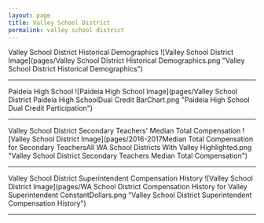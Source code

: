 ```yaml
---
layout: page
title: Valley School District
permalink: valley school district
---
```



Valley School District Historical Demographics
![Valley School District Image](pages/Valley School District Historical Demographics.png "Valley School District Historical Demographics")

___

Paideia High School
![Paideia High School Image](pages/Valley School District Paideia High SchoolDual Credit BarChart.png "Paideia High School Dual Credit Participation")

___

Valley School District Secondary Teachers' Median Total Compensation
![Valley School District Image](pages/2016-2017Median Total Compensation for Secondary TeachersAll WA School Districts With Valley Highlighted.png "Valley School District Secondary Teachers Median Total Compensation")

___

Valley School District Superintendent Compensation History
![Valley School District Image](pages/WA School District Compensation History for Valley Superintendent ConstantDollars.png "Valley School District Superintendent Compensation History")

___

